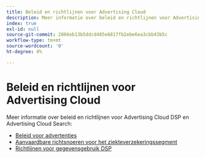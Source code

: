 ```yaml
---
title: Beleid en richtlijnen voor Advertising Cloud
description: Meer informatie over beleid en richtlijnen voor Advertising Cloud DSP en Advertising Cloud Search.
index: true
exl-id: null
source-git-commit: 2866eb13b5ddcd485e6817fb2ebe6ea3cbb43b5c
workflow-type: tm+mt
source-wordcount: '0'
ht-degree: 0%

---
```


# Beleid en richtlijnen voor Advertising Cloud

Meer informatie over beleid en richtlijnen voor Advertising Cloud DSP en Advertising Cloud Search:

* [Beleid voor advertenties](/help/policies/ad-requirements-policy.md)
* [Aanvaardbare richtsnoeren voor het ziekteverzekeringssegment](/help/policies/health-segment-guidelines.md)
* [Richtlijnen voor gegevensgebruik DSP](/help/policies/data-usage-guidelines.md)
